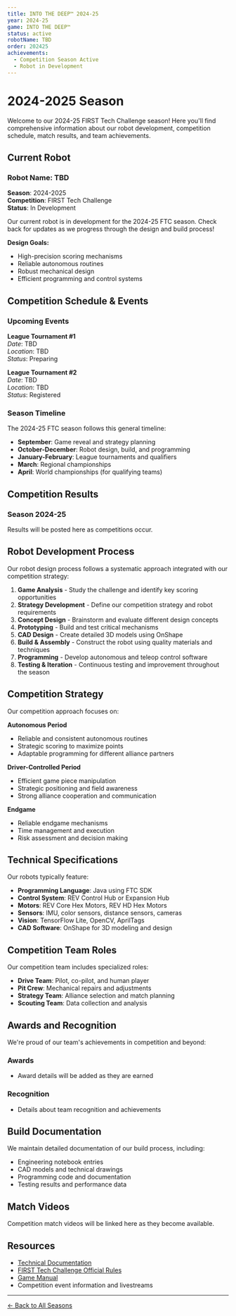 ```yaml
---
title: INTO THE DEEP™ 2024-25
year: 2024-25
game: INTO THE DEEP™
status: active
robotName: TBD
order: 202425
achievements:
  - Competition Season Active
  - Robot in Development
---
```


# 2024-2025 Season

Welcome to our 2024-25 FIRST Tech Challenge season! Here you'll find comprehensive information about our robot development, competition schedule, match results, and team achievements.

## Current Robot

### Robot Name: TBD
**Season**: 2024-2025  
**Competition**: FIRST Tech Challenge  
**Status**: In Development

Our current robot is in development for the 2024-25 FTC season. Check back for updates as we progress through the design and build process!

**Design Goals:**
- High-precision scoring mechanisms
- Reliable autonomous routines
- Robust mechanical design
- Efficient programming and control systems

## Competition Schedule & Events

### Upcoming Events

**League Tournament #1**  
*Date*: TBD  
*Location*: TBD  
*Status*: Preparing

**League Tournament #2**  
*Date*: TBD  
*Location*: TBD  
*Status*: Registered

### Season Timeline

The 2024-25 FTC season follows this general timeline:
- **September**: Game reveal and strategy planning
- **October-December**: Robot design, build, and programming
- **January-February**: League tournaments and qualifiers
- **March**: Regional championships
- **April**: World championships (for qualifying teams)

## Competition Results

### Season 2024-25
Results will be posted here as competitions occur.

## Robot Development Process

Our robot design process follows a systematic approach integrated with our competition strategy:

1. **Game Analysis** - Study the challenge and identify key scoring opportunities
2. **Strategy Development** - Define our competition strategy and robot requirements
3. **Concept Design** - Brainstorm and evaluate different design concepts
4. **Prototyping** - Build and test critical mechanisms
5. **CAD Design** - Create detailed 3D models using OnShape
6. **Build & Assembly** - Construct the robot using quality materials and techniques
7. **Programming** - Develop autonomous and teleop control software
8. **Testing & Iteration** - Continuous testing and improvement throughout the season

## Competition Strategy

Our competition approach focuses on:

**Autonomous Period**
- Reliable and consistent autonomous routines
- Strategic scoring to maximize points
- Adaptable programming for different alliance partners

**Driver-Controlled Period**
- Efficient game piece manipulation
- Strategic positioning and field awareness
- Strong alliance cooperation and communication

**Endgame**
- Reliable endgame mechanisms
- Time management and execution
- Risk assessment and decision making

## Technical Specifications

Our robots typically feature:
- **Programming Language**: Java using FTC SDK
- **Control System**: REV Control Hub or Expansion Hub
- **Motors**: REV Core Hex Motors, REV HD Hex Motors
- **Sensors**: IMU, color sensors, distance sensors, cameras
- **Vision**: TensorFlow Lite, OpenCV, AprilTags
- **CAD Software**: OnShape for 3D modeling and design

## Competition Team Roles

Our competition team includes specialized roles:
- **Drive Team**: Pilot, co-pilot, and human player
- **Pit Crew**: Mechanical repairs and adjustments
- **Strategy Team**: Alliance selection and match planning
- **Scouting Team**: Data collection and analysis

## Awards and Recognition

We're proud of our team's achievements in competition and beyond:

### Awards
- Award details will be added as they are earned

### Recognition
- Details about team recognition and achievements

## Build Documentation

We maintain detailed documentation of our build process, including:
- Engineering notebook entries
- CAD models and technical drawings
- Programming code and documentation
- Testing results and performance data

## Match Videos

Competition match videos will be linked here as they become available.

## Resources

- [Technical Documentation](/docs/intro)
- [FIRST Tech Challenge Official Rules](https://www.firstinspires.org/resource-library/ftc/game-and-season-info)
- [Game Manual](https://www.firstinspires.org/resource-library/ftc/game-and-season-info)
- Competition event information and livestreams

---

[← Back to All Seasons](/seasons)